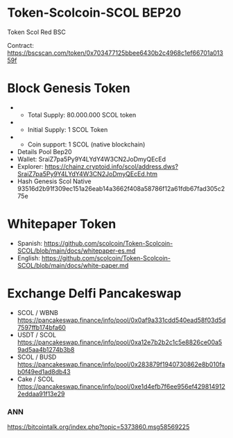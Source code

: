 # Token-Scolcoin-SCOL BEP20
Token Scol Red BSC

Contract: https://bscscan.com/token/0x703477125bbee6430b2c4968c1ef66701a01359f

 Block Genesis Token 
==========================
* - Total Supply: 80.000.000 SCOL token
* - Initial Supply: 1 SCOL Token
* + Coin support:   1 SCOL (native blockchain)
* Details Pool Bep20
* Wallet: SraiZ7pa5Py9Y4LYdY4W3CN2JoDmyQEcEd 
* Explorer: https://chainz.cryptoid.info/scol/address.dws?SraiZ7pa5Py9Y4LYdY4W3CN2JoDmyQEcEd.htm
* Hash Genesis Scol Native 93516d2b91f309ec151a26eab14a3662f408a58786f12a61fdb67fad305c275e

Whitepaper Token
==========================
* Spanish: https://github.com/scolcoin/Token-Scolcoin-SCOL/blob/main/docs/whitepaper-es.md
* English: https://github.com/scolcoin/Token-Scolcoin-SCOL/blob/main/docs/white-paper.md

Exchange Delfi Pancakeswap
=========================
* SCOL / WBNB
https://pancakeswap.finance/info/pool/0x0af9a331cdd540ead58f03d5d7597ffb174bfa60
* USDT / SCOL
https://pancakeswap.finance/info/pool/0xa12e7b2b2c1c5e8826ce00a59ad5aa4b1274b3b8
* SCOL / BUSD
https://pancakeswap.finance/info/pool/0x283879f1940730862e8b010fab0f49ed1ad8db43
* Cake / SCOL
https://pancakeswap.finance/info/pool/0xe1d4efb7f6ee956ef4298149122eddaa91f13e29

### ANN
https://bitcointalk.org/index.php?topic=5373860.msg58569225
